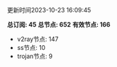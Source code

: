 更新时间2023-10-23 16:09:45

**总订阅: 45**
**总节点: 652**
**有效节点: 166**
- v2ray节点: 147
- ss节点: 10
- trojan节点: 9
